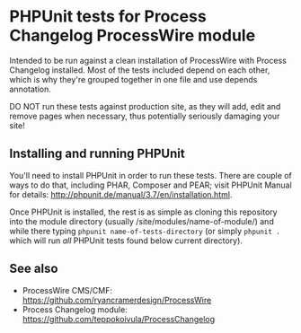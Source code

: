 PHPUnit tests for Process Changelog ProcessWire module
======================================================

Intended to be run against a clean installation of ProcessWire with Process
Changelog installed. Most of the tests included depend on each other, which
is why they're grouped together in one file and use depends annotation.

DO NOT run these tests against production site, as they will add, edit and
remove pages when necessary, thus potentially seriously damaging your site!

## Installing and running PHPUnit

You'll need to install PHPUnit in order to run these tests. There are couple
of ways to do that, including PHAR, Composer and PEAR; visit PHPUnit Manual 
for details: http://phpunit.de/manual/3.7/en/installation.html.

Once PHPUnit is installed, the rest is as simple as cloning this repository
into the module directory (usually /site/modules/name-of-module/) and while
there typing `phpunit name-of-tests-directory` (or simply `phpunit .` which
will run *all* PHPUnit tests found below current directory).

## See also

* ProcessWire CMS/CMF: https://github.com/ryancramerdesign/ProcessWire
* Process Changelog module: https://github.com/teppokoivula/ProcessChangelog
